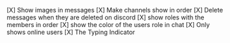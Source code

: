 [X] Show images in messages
[X] Make channels show in order
[X] Delete messages when they are deleted on discord
[X] show roles with the members in order
[X] show the color of the users role in chat
[X] Only shows online users
[X] The Typing Indicator
